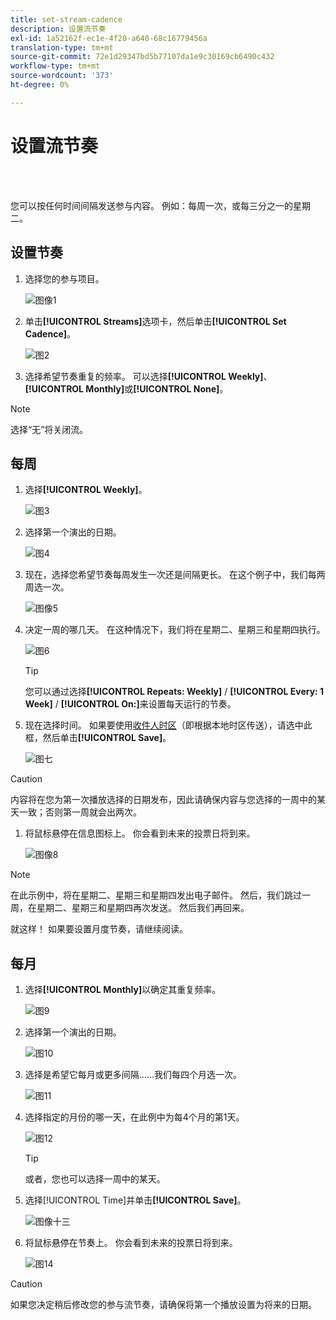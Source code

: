 ```yaml
---
title: set-stream-cadence
description: 设置流节奏
exl-id: 1a52162f-ec1e-4f20-a640-68c16779456a
translation-type: tm+mt
source-git-commit: 72e1d29347bd5b77107da1e9c30169cb6490c432
workflow-type: tm+mt
source-wordcount: '373'
ht-degree: 0%

---
```


# 设置流节奏

<br> 

您可以按任何时间间隔发送参与内容。 例如：每周一次，或每三分之一的星期二。

## 设置节奏

1. 选择您的参与项目。

   ![图像1](/help/sky/assets/engagement-programs/set-stream-cadence/set-stream-cadence-1.png)

1. 单击&#x200B;**[!UICONTROL Streams]**&#x200B;选项卡，然后单击&#x200B;**[!UICONTROL Set Cadence]**。

   ![图2](/help/sky/assets/engagement-programs/set-stream-cadence/set-stream-cadence-2.png)

1. 选择希望节奏重复的频率。 可以选择&#x200B;**[!UICONTROL Weekly]**、**[!UICONTROL Monthly]**&#x200B;或&#x200B;**[!UICONTROL None]**。

>[!NOTE]
>
>选择“无”将关闭流。

## 每周

1. 选择&#x200B;**[!UICONTROL Weekly]**。

   ![图3](/help/sky/assets/engagement-programs/set-stream-cadence/set-stream-cadence-3.png)

1. 选择第一个演出的日期。

   ![图4](/help/sky/assets/engagement-programs/set-stream-cadence/set-stream-cadence-4.png)

1. 现在，选择您希望节奏每周发生一次还是间隔更长。 在这个例子中，我们每两周选一次。

   ![图像5](/help/sky/assets/engagement-programs/set-stream-cadence/set-stream-cadence-5.png)

1. 决定一周的哪几天。 在这种情况下，我们将在星期二、星期三和星期四执行。

   ![图6](/help/sky/assets/engagement-programs/set-stream-cadence/set-stream-cadence-6.png)

   >[!TIP]
   >
   >您可以通过选择&#x200B;**[!UICONTROL Repeats: Weekly]** / **[!UICONTROL Every: 1 Week]** / **[!UICONTROL On:]**&#x200B;来设置每天运行的节奏。

1. 现在选择时间。 如果要使用[收件人时区](https://docs.marketo.com/display/DOCS/Schedule+Engagement+Programs+with+Recipient+Time+Zone)（即根据本地时区传送），请选中此框，然后单击&#x200B;**[!UICONTROL Save]**。

   ![图七](/help/sky/assets/engagement-programs/set-stream-cadence/set-stream-cadence-7.png)

>[!CAUTION]
>
>内容将在您为第一次播放选择的日期发布，因此请确保内容与您选择的一周中的某天一致；否则第一周就会出两次。

1. 将鼠标悬停在信息图标上。 你会看到未来的投票日将到来。

   ![图像8](/help/sky/assets/engagement-programs/set-stream-cadence/set-stream-cadence-8.png)

>[!NOTE]
>
>在此示例中，将在星期二、星期三和星期四发出电子邮件。 然后，我们跳过一周，在星期二、星期三和星期四再次发送。 然后我们再回来。

就这样！ 如果要设置月度节奏，请继续阅读。

## 每月

1. 选择&#x200B;**[!UICONTROL Monthly]**&#x200B;以确定其重复频率。

   ![图9](/help/sky/assets/engagement-programs/set-stream-cadence/set-stream-cadence-9.png)

1. 选择第一个演出的日期。

   ![图10](/help/sky/assets/engagement-programs/set-stream-cadence/set-stream-cadence-10.png)

1. 选择是希望它每月或更多间隔……我们每四个月选一次。

   ![图11](/help/sky/assets/engagement-programs/set-stream-cadence/set-stream-cadence-11.png)

1. 选择指定的月份的哪一天，在此例中为每4个月的第1天。

   ![图12](/help/sky/assets/engagement-programs/set-stream-cadence/set-stream-cadence-12.png)

   >[!TIP]
   >
   >或者，您也可以选择一周中的某天。

1. 选择[!UICONTROL Time]并单击&#x200B;**[!UICONTROL Save]**。

   ![图像十三](/help/sky/assets/engagement-programs/set-stream-cadence/set-stream-cadence-13.png)

1. 将鼠标悬停在节奏上。 你会看到未来的投票日将到来。

   ![图14](/help/sky/assets/engagement-programs/set-stream-cadence/set-stream-cadence-14.png)

>[!CAUTION]
>
>如果您决定稍后修改您的参与流节奏，请确保将第一个播放设置为将来的日期。
